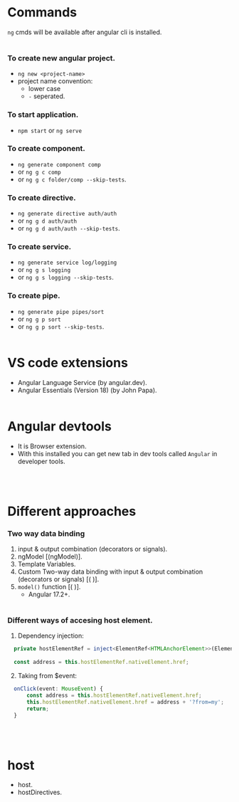 # Commands
`ng` cmds will be available after angular cli is installed. 
<br/><br/>

### To create new angular project.
* `ng new <project-name>`
* project name convention:
  * lower case
  * `-` seperated.
### To start application.
* `npm start` or `ng serve`
### To create component.
* `ng generate component comp`
* or `ng g c comp`
* or `ng g c folder/comp --skip-tests`.
### To create directive.
* `ng generate directive auth/auth`
* or `ng g d auth/auth`
* or `ng g d auth/auth --skip-tests`.
### To create service.
* `ng generate service log/logging`
* or `ng g s logging`
* or `ng g s logging --skip-tests`.
### To create pipe.
* `ng generate pipe pipes/sort`
* or `ng g p sort`
* or `ng g p sort --skip-tests`.
<br/><br/>


# VS code extensions
* Angular Language Service (by angular.dev).
* Angular Essentials (Version 18) (by John Papa).
<br/><br/>

# Angular devtools
* It is Browser extension.
* With this installed you can get new tab in dev tools called `Angular` in developer tools.

<br/><br/>

# Different approaches

### Two way data binding
1. input & output combination (decorators or signals).
2. ngModel [(ngModel)].
3. Template Variables.
4. Custom Two-way data binding with input & output combination (decorators or signals) [( )].
5. `model()` function [( )].
   * Angular 17.2+.
<br/><br/>

### Different ways of accesing host element.
1. Dependency injection:
```ts
  private hostElementRef = inject<ElementRef<HTMLAnchorElement>>(ElementRef);
  
  const address = this.hostElementRef.nativeElement.href;
```

2. Taking from $event: 
```ts
  onClick(event: MouseEvent) {
      const address = this.hostElementRef.nativeElement.href;
      this.hostElementRef.nativeElement.href = address + '?from=my';
      return;
  }
```

<br/><br/>

# host
* host.
* hostDirectives.